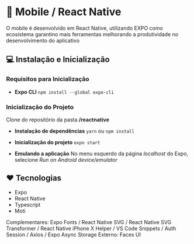 # 📳 Mobile / React Native

O mobile é desenvolvido em React Native, utilizando EXPO como ecosistema garantino mais ferramentas melhorando a produtividade no desenvolvimento do aplicativo

## 💻 Instalação e Inicialização

### Requisitos para Inicialização

- **Expo CLI**
  `npm install --global expo-cli`

### Inicialização do Projeto

Clone do repositório da pasta **/reactnative**

- **Instalação de dependências**
  `yarn` ou `npm install`

- **Inicialização do projeto**
  `expo start`

- **Emulando a aplicação**
  No menu esquerdo da página _localhost_ do Expo, selecione _*Run on Android device/emulator*_

## ❤ Tecnologias

- Expo
- React Native
- Typescript
- Moti

Complementares: Expo Fonts / React Native SVG / React Native SVG Transformer / React Native iPhone X Helper / VS Code Snippets / Auth Session / Axios / Expo Async Storage
Externo: Faces UI
